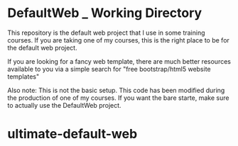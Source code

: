# DefaultWeb _ Working Directory
This repository is the default web project that I use in some training courses. 
If you are taking one of my courses, this is the right place to be for the default web project. 

If you are looking for a fancy web template, there are much better resources available to you via a simple search for "free bootstrap/html5 website templates"

Also note: This is not the basic setup. This code has been modified during the production of one of my courses.  If you want the bare starte, make sure to actually use the DefaultWeb project.
# ultimate-default-web
